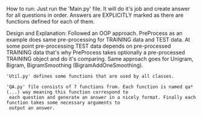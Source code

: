 
How to run:
    Just run the 'Main.py' file. It will do it's job and create answer for all questions in order.
    Answers are EXPLICITLY marked as there are functions defined for each of them.

Design and Explanation:
    Followed an OOP approach. PreProcess as an example does same pre-processing for TRAINING data and TEST data.
    At some point pre-processing TEST data depends on pre-processed TRAINING data that's why PreProcess takes optionally
    a pre-processed TRAINING object and do it's comparing.
    Same approach goes for Unigram, Bigram, BigramSmoothing (BigramAddOneSmoothing).

    'Util.py' defines some functions that are used by all classes.

    'QA.py' file consists of 7 functions from. Each function is named qa*(...) way meaning this function correspond to
     each question and generate an answer in a nicely format. Finally each function takes some necessary arguments to
     output an answer.

